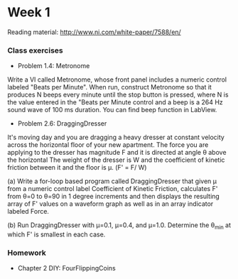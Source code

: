 # Week 1

Reading material: http://www.ni.com/white-paper/7588/en/

### Class exercises
* Problem 1.4: Metronome

Write a VI called Metronome, whose front panel includes a numeric control labeled "Beats per Minute". When run, construct Metronome so that it produces N beeps every minute until the stop button is pressed, where N is the value entered in the "Beats per Minute control and a beep is a 264 Hz sound wave of 100 ms duration. You can find beep function in LabView.

* Problem 2.6: DraggingDresser

It's moving day and you are dragging a heavy dresser at constant velocity across the horizontal floor of your new apartment. The force you are applying to the dresser has magnitude F and it is directed at angle θ above the horizontal The weight of the dresser is W and the coefficient of kinetic friction between it and the floor is μ. (F' = F/ W)

(a) Write a for-loop based program called DraggingDresser that given μ from a numeric control label Coefficient of Kinetic Friction, calculates F' from θ=0 to θ=90 in 1 degree increments and then displays the resulting array of F' values on a waveform graph as well as in an array indicator labeled Force.

(b) Run DraggingDresser with μ=0.1, μ=0.4, and μ=1.0. Determine the θ<sub>min</sub> at which F' is smallest in each case.

### Homework
* Chapter 2 DIY: FourFlippingCoins
